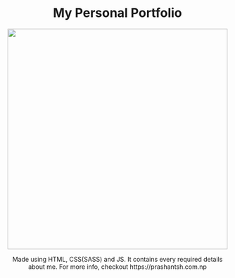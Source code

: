 <h1 align="center">My Personal Portfolio</h1>

<p align="center"><img src="https://github.com/Prsn617/Portfolio/blob/main/PrsnBlog/images/prsn.png" width="500"></p>

<p align="center">Made using HTML, CSS(SASS) and JS. It contains every required details about me. For more info, checkout https://prashantsh.com.np</p>
